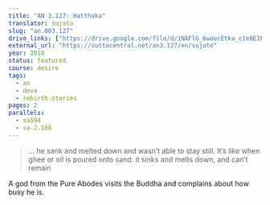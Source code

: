 ```yaml
---
title: "AN 3.127: Hatthaka"
translator: sujato
slug: "an.003.127"
drive_links: ["https://drive.google.com/file/d/1NAFlG_6woocEtka_c1e8EIPoM4iIfAZN/view?usp=drivesdk"]
external_url: "https://suttacentral.net/an3.127/en/sujato"
year: 2018
status: featured
course: desire
tags:
  - an
  - deva
  - rebirth-stories
pages: 2
parallels:
  - sa594
  - sa-2.188
---
```


> … he sank and melted down and wasn’t able to stay still. It’s like when ghee or oil is poured onto sand: it sinks and melts down, and can’t remain

A god from the Pure Abodes visits the Buddha and complains about how busy he is.


